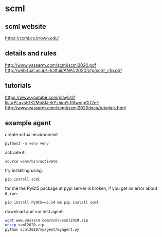 # scml

## scml website
https://scml.cs.brown.edu/

## details and rules
http://www.yasserm.com/scml/scml2020.pdf
http://web.tuat.ac.jp/~katfuji/ANAC2020/cfp/scml_cfp.pdf

## tutorials
https://www.youtube.com/playlist?list=PLqvs51K2Mb8IJe5Yz5jmYrRAwvIpGU2nF
http://www.yasserm.com/scml/scml2020docs/tutorials.html

## example agent

create virtual environment

```python3 -m venv venv```

activate it:

```source venv/bin/activate```

try installing using:

```pip install scml```

for me the PyQt5 package at pypi server is broken,
if you get an error about it, run:

```pip install PyQt5==5.14 && pip install scml```

download and run test agent:

```bash
wget www.yasserm.com/scml/scml2020.zip
unzip scml2020.zip
python scml2020/myagent/myagent.py
```
